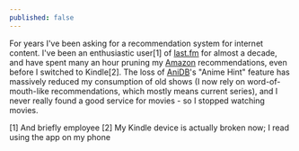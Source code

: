 ```yaml
---
published: false
---
```


For years I've been asking for a recommendation system for internet content. I've been an enthusiastic user[1] of [last.fm](http://last.fm) for almost a decade, and have spent many an hour pruning my [Amazon](http://amazon.co.uk) recommendations, even before I switched to Kindle[2]. The loss of [AniDB](http://anidb.net)'s "Anime Hint" feature has massively reduced my consumption of old shows (I now rely on word-of-mouth-like recommendations, which mostly means current series), and I never really found a good service for movies - so I stopped watching movies.

[1] And briefly employee
[2] My Kindle device is actually broken now; I read using the app on my phone